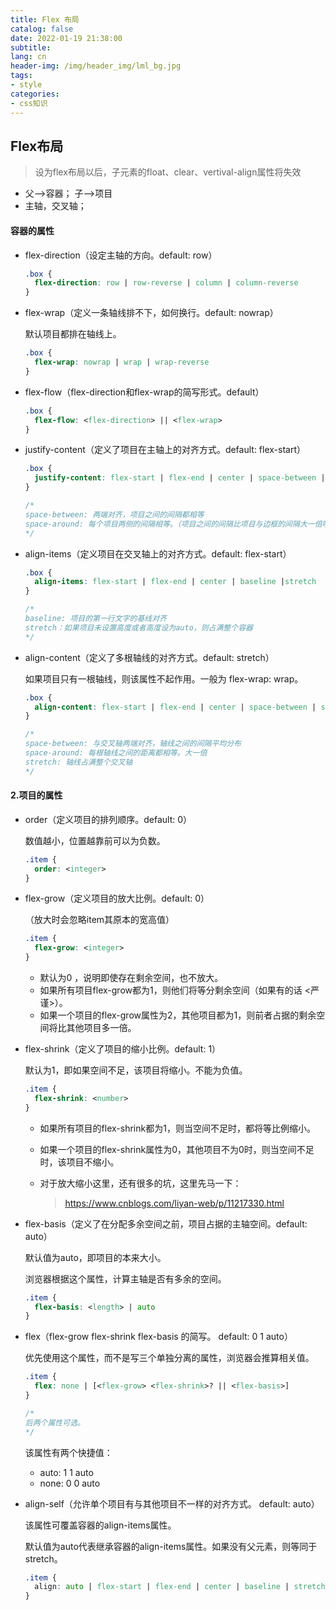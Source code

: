 ```yaml
---
title: Flex 布局
catalog: false
date: 2022-01-19 21:38:00
subtitle:
lang: cn
header-img: /img/header_img/lml_bg.jpg
tags:
- style
categories:
- css知识
---
```


## Flex布局

> 设为flex布局以后，子元素的float、clear、vertival-align属性将失效

- 父—>容器； 子—>项目
- 主轴，交叉轴；



#### 容器的属性

- flex-direction（设定主轴的方向。default: row）

  ```css
  .box {
    flex-direction: row | row-reverse | column | column-reverse
  }
  ```

- flex-wrap（定义一条轴线排不下，如何换行。default: nowrap）

  默认项目都排在轴线上。

  ```css
  .box {
    flex-wrap: nowrap | wrap | wrap-reverse
  }
  ```

- flex-flow（flex-direction和flex-wrap的简写形式。default）

  ```css
  .box {
    flex-flow: <flex-direction> || <flex-wrap>
  }
  ```

- justify-content（定义了项目在主轴上的对齐方式。default: flex-start）

  ```css
  .box {
    justify-content: flex-start | flex-end | center | space-between | space-around
  }
  
  /*
  space-between: 两端对齐，项目之间的间隔都相等
  space-around: 每个项目两侧的间隔相等。（项目之间的间隔比项目与边框的间隔大一倍哦）
  */
  ```

- align-items（定义项目在交叉轴上的对齐方式。default: flex-start）

  ```css
  .box {
    align-items: flex-start | flex-end | center | baseline |stretch
  }
  
  /*
  baseline: 项目的第一行文字的基线对齐
  stretch：如果项目未设置高度或者高度设为auto，则占满整个容器
  */
  ```

- align-content（定义了多根轴线的对齐方式。default: stretch）

  如果项目只有一根轴线，则该属性不起作用。一般为 flex-wrap: wrap。

  ```css
  .box {
    align-content: flex-start | flex-end | center | space-between | space-around | stretch
  }
  
  /*
  space-between: 与交叉轴两端对齐，轴线之间的间隔平均分布
  space-around: 每根轴线之间的距离都相等。大一倍
  stretch: 轴线占满整个交叉轴
  */
  ```



#### 2.项目的属性

- order（定义项目的排列顺序。default: 0）

  数值越小，位置越靠前可以为负数。

  ```css
  .item {
    order: <integer>
  }
  ```

- flex-grow（定义项目的放大比例。default: 0）

  （放大时会忽略item其原本的宽高值）

  ```css
  .item {
    flex-grow: <integer>
  }
  ```

  - 默认为0 ，说明即使存在剩余空间，也不放大。
  - 如果所有项目flex-grow都为1，则他们将等分剩余空间（如果有的话 <严谨>）。
  - 如果一个项目的flex-grow属性为2，其他项目都为1，则前者占据的剩余空间将比其他项目多一倍。

- flex-shrink（定义了项目的缩小比例。default: 1）

  默认为1，即如果空间不足，该项目将缩小。不能为负值。

  ```css
  .item {
    flex-shrink: <number>
  }
  ```

  - 如果所有项目的flex-shrink都为1，则当空间不足时，都将等比例缩小。

  - 如果一个项目的flex-shrink属性为0，其他项目不为0时，则当空间不足时，该项目不缩小。

  - 对于放大缩小这里，还有很多的坑，这里先马一下：

    >https://www.cnblogs.com/liyan-web/p/11217330.html

- flex-basis（定义了在分配多余空间之前，项目占据的主轴空间。default: auto）

  默认值为auto，即项目的本来大小。

  浏览器根据这个属性，计算主轴是否有多余的空间。

  ```css
  .item {
    flex-basis: <length> | auto
  }
  ```

- flex（flex-grow flex-shrink flex-basis 的简写。 default:  0 1 auto）

  优先使用这个属性，而不是写三个单独分离的属性，浏览器会推算相关值。

  ```css
  .item {
    flex: none | [<flex-grow> <flex-shrink>? || <flex-basis>]
  }
  
  /*
  后两个属性可选。
  */
  ```

  该属性有两个快捷值：

  - auto: 1 1 auto
  - none:  0 0 auto

- align-self（允许单个项目有与其他项目不一样的对齐方式。 default: auto）

  该属性可覆盖容器的align-items属性。

  默认值为auto代表继承容器的align-items属性。如果没有父元素，则等同于stretch。

  ```css
  .item {
    align: auto | flex-start | flex-end | center | baseline | stretch
  }
  ```

  

    

    